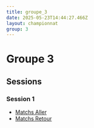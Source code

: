 ```yaml
---
title: groupe_3
date: 2025-05-23T14:44:27.466Z
layout: championnat
group: 3
---
```


# Groupe 3

## Sessions


### Session 1
- [Matchs Aller](/scores/session-1/groupe-3/aller/)
- [Matchs Retour](/scores/session-1/groupe-3/retour/)

